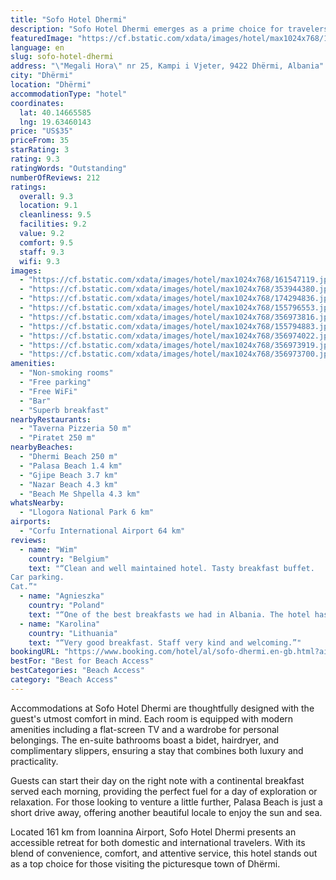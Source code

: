 ```yaml
---
title: "Sofo Hotel Dhermi"
description: "Sofo Hotel Dhermi emerges as a prime choice for travelers seeking comfort and convenience in the heart of Dhërmi, merely a stone's throw away from the pristine Dhermi Beach."
featuredImage: "https://cf.bstatic.com/xdata/images/hotel/max1024x768/161547119.jpg?k=d35facb3285804b23273cdf07c4bc7a61c5d5fbc1d2e856c9c7cf705a1c470fb&o=&hp=1"
language: en
slug: sofo-hotel-dhermi
address: "\"Megali Hora\" nr 25, Kampi i Vjeter, 9422 Dhërmi, Albania"
city: "Dhërmi"
location: "Dhërmi"
accommodationType: "hotel"
coordinates:
  lat: 40.14665585
  lng: 19.63460143
price: "US$35"
priceFrom: 35
starRating: 3
rating: 9.3
ratingWords: "Outstanding"
numberOfReviews: 212
ratings:
  overall: 9.3
  location: 9.1
  cleanliness: 9.5
  facilities: 9.2
  value: 9.2
  comfort: 9.5
  staff: 9.3
  wifi: 9.3
images:
  - "https://cf.bstatic.com/xdata/images/hotel/max1024x768/161547119.jpg?k=d35facb3285804b23273cdf07c4bc7a61c5d5fbc1d2e856c9c7cf705a1c470fb&o=&hp=1"
  - "https://cf.bstatic.com/xdata/images/hotel/max1024x768/353944380.jpg?k=1bc553ddfb1034518d46dae6743caa887253f3ff6afef3c0fefc7713db5afa3a&o=&hp=1"
  - "https://cf.bstatic.com/xdata/images/hotel/max1024x768/174294836.jpg?k=8f0c350a16cf572393a6bee8affbc7a7078a47593a26ba543d78eed9c8cf0c91&o=&hp=1"
  - "https://cf.bstatic.com/xdata/images/hotel/max1024x768/155796553.jpg?k=1da8f240c36eed427d83eb0932413bd4db09d55fdf2ab21828fcc24ff8f3da88&o=&hp=1"
  - "https://cf.bstatic.com/xdata/images/hotel/max1024x768/356973816.jpg?k=a26cef5dcbd48e43c224948506e8e8132261632e9b1f04048227c17f2f574c80&o=&hp=1"
  - "https://cf.bstatic.com/xdata/images/hotel/max1024x768/155794883.jpg?k=12f0692eef7ec249f31dce9dbd4d5893df36da00810b4e1f66688e1ca71c6320&o=&hp=1"
  - "https://cf.bstatic.com/xdata/images/hotel/max1024x768/356974022.jpg?k=8b2e041bd8b770237c8388487c6490685bfc00127a550562e7c60f28051db8df&o=&hp=1"
  - "https://cf.bstatic.com/xdata/images/hotel/max1024x768/356973919.jpg?k=58f808a098bab1818521914bf284f5dc4ae773a002e8941809737fc849f600bd&o=&hp=1"
  - "https://cf.bstatic.com/xdata/images/hotel/max1024x768/356973700.jpg?k=cfa39f17354642ab0103ca1878773fa93a625dea2ab18525f2db9aeb88bb343e&o=&hp=1"
amenities:
  - "Non-smoking rooms"
  - "Free parking"
  - "Free WiFi"
  - "Bar"
  - "Superb breakfast"
nearbyRestaurants:
  - "Taverna Pizzeria 50 m"
  - "Piratet 250 m"
nearbyBeaches:
  - "Dhermi Beach 250 m"
  - "Palasa Beach 1.4 km"
  - "Gjipe Beach 3.7 km"
  - "Nazar Beach 4.3 km"
  - "Beach Me Shpella 4.3 km"
whatsNearby:
  - "Llogora National Park 6 km"
airports:
  - "Corfu International Airport 64 km"
reviews:
  - name: "Wim"
    country: "Belgium"
    text: "“Clean and well maintained hotel. Tasty breakfast buffet.
Car parking.
Cat.”"
  - name: "Agnieszka"
    country: "Poland"
    text: "“One of the best breakfasts we had in Albania. The hotel has a big parking lot and it’s close to the beach. The bathroom was nice as well, Wi-Fi worked perfectly”"
  - name: "Karolina"
    country: "Lithuania"
    text: "“Very good breakfast. Staff very kind and welcoming.”"
bookingURL: "https://www.booking.com/hotel/al/sofo-dhermi.en-gb.html?aid=8035640"
bestFor: "Best for Beach Access"
bestCategories: "Beach Access"
category: "Beach Access"
---
```


Accommodations at Sofo Hotel Dhermi are thoughtfully designed with the guest's utmost comfort in mind. Each room is equipped with modern amenities including a flat-screen TV and a wardrobe for personal belongings. The en-suite bathrooms boast a bidet, hairdryer, and complimentary slippers, ensuring a stay that combines both luxury and practicality.

Guests can start their day on the right note with a continental breakfast served each morning, providing the perfect fuel for a day of exploration or relaxation. For those looking to venture a little further, Palasa Beach is just a short drive away, offering another beautiful locale to enjoy the sun and sea.

Located 161 km from Ioannina Airport, Sofo Hotel Dhermi presents an accessible retreat for both domestic and international travelers. With its blend of convenience, comfort, and attentive service, this hotel stands out as a top choice for those visiting the picturesque town of Dhërmi.